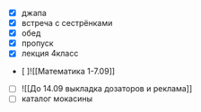 - [x] джапа
- [x] встреча с сестрёнками
- [x] обед
- [x] пропуск
- [x] лекция 4класс
- [ ]![[Математика 1-7.09]]
- [ ] ![[До 14.09 выкладка дозаторов и реклама]]
- [ ] каталог мокасины 